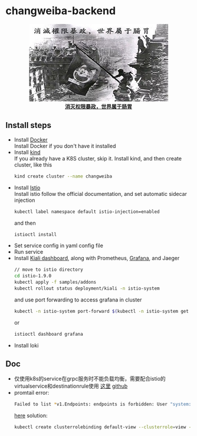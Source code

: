 # changweiba-backend
<p align="center">
  <img src="https://github.com/shenjing023/changweiba-backend/blob/master/logo.jpg"/>
  <br><strong><a href="https://github.com/shenjing023/changweiba-backend" target="_blank">消灭权限暴政，世界属于肠胃</a></strong>
</p>

## Install steps

  -  Install [Docker](https://www.docker.com/)   
     Install Docker if you don't have it installed
  -  Install [kind](https://kind.sigs.k8s.io/)   
     If you already have a K8S cluster, skip it. Install kind, and then create cluster, like this 
     ```bash
     kind create cluster --name changweiba
     ```
  -  Install [Istio](https://istio.io/latest/)   
     Install istio follow the official documentation, and set automatic sidecar injection 
     ```bash
     kubectl label namespace default istio-injection=enabled
     ```
     and then 
     ```bash
     istioctl install
     ```
  -  Set service config in yaml config file
  -  Run service
  -  Install [Kiali dashboard](https://istio.io/latest/docs/setup/getting-started/#dashboard), along with Prometheus, [Grafana](https://istio.io/latest/docs/tasks/observability/metrics/using-istio-dashboard/), and Jaeger
     ```bash
     // move to istio directory
     cd istio-1.9.0
     kubectl apply -f samples/addons
     kubectl rollout status deployment/kiali -n istio-system
     ```
     and use port forwarding to access grafana in cluster
     ```bash
     kubectl -n istio-system port-forward $(kubectl -n istio-system get pod -l app=grafana -o jsonpath='{.items[0].metadata.name}') 3000:3000
     ```
     or
     ```bash
     istioctl dashboard grafana
     ```
  -  Install loki
      

## Doc

  - 仅使用k8s的service在grpc服务时不能负载均衡，需要配合istio的virtualservice和destinationrule使用 [这里](https://medium.com/getamis/istio-%E5%9F%BA%E7%A4%8E-grpc-%E8%B2%A0%E8%BC%89%E5%9D%87%E8%A1%A1-d4be0d49ee07) [github](https://github.com/alanchchen/grpc-lb-istio)
  - promtail error:
    ```bash
    Failed to list *v1.Endpoints: endpoints is forbidden: User "system:serviceaccount:istio-system:default" cannot list resource "endpoints" in API group "" in the namespace "default"
    ```
    [here](https://github.com/prometheus-operator/prometheus-operator/issues/2155#issuecomment-441002864)
    solution:
    ```bash
    kubectl create clusterrolebinding default-view --clusterrole=view --serviceaccount=istio-system:default
    ```
